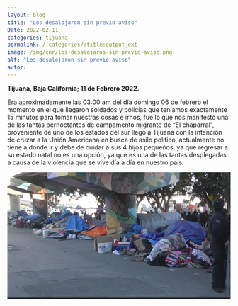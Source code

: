 ```yaml
---
layout: blog
title: "Los desalojaron sin previo aviso"
Date: 2022-02-11
categories: tijuana
permalink: /:categories/:title:output_ext
image: /img/cnr/los-desalojaros-sin-previo-aviso.png
alt: "Los desalojaron sin previo aviso"
autor:
---
```


**Tijuana, Baja California; 11 de Febrero 2022.** 

Era aproximadamente las 03:00 am del día domingo 06 de febrero el momento en el que llegaron soldados y policías que teníamos exactamente 15 minutos para tomar nuestras cosas e irnos, fue lo que nos manifestó una de las tantas pernoctantes de campamento migrante de “El chaparral”, proveniente de uno de los estados del sur llegó a Tijuana con la intención de cruzar a la Unión Americana en busca de asilo político, actualmente no tiene a donde ir y debe de cuidar a sus 4 hijos pequeños, ya que regresar a su estado natal no es una opción, ya que es una de las tantas desplegadas a causa de la violencia que se vive día a día en nuestro país. 
 
<div id="carouselExampleSlidesOnly" class="carousel slide" data-ride="carousel">
  <div class="carousel-inner">
    <div class="carousel-item active">
       <img class="d-block w-100" src="/img/cnr/los-desalojaros-sin-previo-aviso.png" loading="lazy"  alt="Los desalojaron sin previo aviso">
    </div>
  </div>
</div>